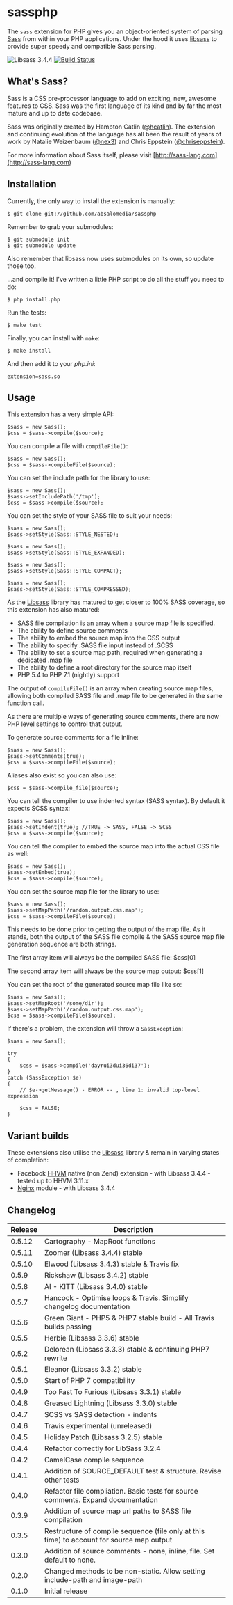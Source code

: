 # sassphp

The `sass` extension for PHP gives you an object-oriented system of parsing [Sass](http://sass-lang.com/) from within your PHP applications. Under the hood it uses [libsass](https://github.com/hcatlin/libsass) to provide super speedy and compatible Sass parsing.

![Libsass 3.4.4](https://img.shields.io/badge/libsass-3.4.4-yellow.svg) [![Build Status](https://travis-ci.org/absalomedia/sassphp.svg)](https://travis-ci.org/absalomedia/sassphp)

## What's Sass?

Sass is a CSS pre-processor language to add on exciting, new, awesome features to CSS. Sass was the first language of its kind and by far the most mature and up to date codebase.

Sass was originally created by Hampton Catlin ([@hcatlin](http://twitter.com/hcatlin)). The extension and continuing evolution of the language has all been the result of years of work by Natalie Weizenbaum ([@nex3](http://twitter.com/nex3)) and Chris Eppstein ([@chriseppstein](http://twitter.com/chriseppstein)).

For more information about Sass itself, please visit [http://sass-lang.com](http://sass-lang.com)

## Installation

Currently, the only way to install the extension is manually:

    $ git clone git://github.com/absalomedia/sassphp

Remember to grab your submodules:

    $ git submodule init
    $ git submodule update

Also remember that libsass now uses submodules on its own, so update those too.

...and compile it! I've written a little PHP script to do all the stuff you need to do:

    $ php install.php

Run the tests:

    $ make test

Finally, you can install with `make`:

    $ make install

And then add it to your _php.ini_:

    extension=sass.so

## Usage

This extension has a very simple API:

    $sass = new Sass();
    $css = $sass->compile($source);

You can compile a file with `compileFile()`:

    $sass = new Sass();
    $css = $sass->compileFile($source);

You can set the include path for the library to use:

    $sass = new Sass();
    $sass->setIncludePath('/tmp');
    $css = $sass->compile($source);

You can set the style of your SASS file to suit your needs:

    $sass = new Sass();
    $sass->setStyle(Sass::STYLE_NESTED);

    $sass = new Sass();
    $sass->setStyle(Sass::STYLE_EXPANDED);

    $sass = new Sass();
    $sass->setStyle(Sass::STYLE_COMPACT);

    $sass = new Sass();
    $sass->setStyle(Sass::STYLE_COMPRESSED);

As the [Libsass](https://github.com/hcatlin/libsass) library has matured to get closer to 100% SASS coverage, so this extension has also matured:
* SASS file compilation is an array when a source map file is specified.
* The ability to define source comments
* The ability to embed the source map into the CSS output
* The ability to specify .SASS file input instead of .SCSS
* The ability to set a source map path, required when generating a dedicated .map file
* The ability to define a root directory for the source map itself
* PHP 5.4 to PHP 7.1 (nightly) support

The output of `compileFile()` is an array when creating source map files, allowing both compiled SASS file and .map file to be generated in the same function call.

As there are multiple ways of generating source comments, there are now PHP level settings to control that output.

To generate source comments for a file inline:

    $sass = new Sass();
    $sass->setComments(true);
    $css = $sass->compileFile($source);

Aliases also exist so you can also use:

    $css = $sass->compile_file($source);

You can tell the compiler to use indented syntax (SASS syntax). By default it expects SCSS syntax:

    $sass = new Sass();
    $sass->setIndent(true); //TRUE -> SASS, FALSE -> SCSS
    $css = $sass->compile($source);

You can tell the compiler to embed the source map into the actual CSS file as well:

    $sass = new Sass();
    $sass->setEmbed(true);
    $css = $sass->compile($source);

You can set the source map file for the library to use:

    $sass = new Sass();
    $sass->setMapPath('/random.output.css.map');
    $css = $sass->compileFile($source);

This needs to be done prior to getting the output of the map file. As it stands, both the output of the SASS file compile & the SASS source map file generation sequence are both strings.

The first array item will always be the compiled SASS file:
    $css[0]

The second array item will always be the source map output:
    $css[1]

You can set the root of the generated source map file like so:

    $sass = new Sass();
    $sass->setMapRoot('/some/dir');
    $sass->setMapPath('/random.output.css.map');
    $css = $sass->compileFile($source);

If there's a problem, the extension will throw a `SassException`:

    $sass = new Sass();

    try
    {
        $css = $sass->compile('dayrui3dui36di37');
    }
    catch (SassException $e)
    {
        // $e->getMessage() - ERROR -- , line 1: invalid top-level expression

        $css = FALSE;
    }

## Variant builds

These extensions also utilise the [Libsass](https://github.com/hcatlin/libsass) library & remain in varying states of completion:

* Facebook [HHVM](https://github.com/absalomedia/sasshhvm) native (non Zend) extension - with Libsass 3.4.4 - tested up to HHVM 3.11.x
* [Nginx](https://github.com/absalomedia/sass-nginx-module) module - with Libsass 3.4.4

## Changelog

| Release | Description |
| --- | --- |
| 0.5.12 | Cartography - MapRoot functions |
| 0.5.11 | Zoomer (Libsass 3.4.4) stable |
| 0.5.10 | Elwood (Libsass 3.4.3) stable & Travis fix |
| 0.5.9 | Rickshaw (Libsass 3.4.2) stable  |
| 0.5.8 | AI - KITT (Libsass 3.4.0) stable  |
| 0.5.7 | Hancock -  Optimise loops & Travis. Simplify changelog documentation |
| 0.5.6 | Green Giant - PHP5 & PHP7 stable build - All Travis builds passing |
| 0.5.5 | Herbie (Libsass 3.3.6) stable |
| 0.5.2 | Delorean (Libsass 3.3.3) stable & continuing PHP7 rewrite |
| 0.5.1 | Eleanor (Libsass 3.3.2) stable |
| 0.5.0 | Start of PHP 7 compatibility |
| 0.4.9 | Too Fast To Furious (Libsass 3.3.1) stable |
| 0.4.8 | Greased Lightning (Libsass 3.3.0) stable |
| 0.4.7 | SCSS vs SASS detection - indents |
| 0.4.6 | Travis experimental (unreleased) |
| 0.4.5 | Holiday Patch (Libsass 3.2.5) stable |
| 0.4.4 | Refactor correctly for LibSass 3.2.4 |
| 0.4.2 | CamelCase compile sequence |
| 0.4.1 | Addition of SOURCE_DEFAULT test & structure. Revise other tests |
| 0.4.0 | Refactor file compliation. Basic tests for source comments. Expand documentation |
| 0.3.9 | Addition of source map url paths to SASS file compilation |
| 0.3.5 | Restructure of compile sequence (file only at this time) to account for source map output |
| 0.3.0 | Addition of source comments - none, inline, file. Set default to none. |
| 0.2.0 | Changed methods to be non-static. Allow setting include-path and image-path |
| 0.1.0 | Initial release |

